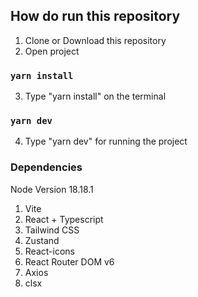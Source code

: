## How do run this repository

1. Clone or Download this repository
2. Open project

### `yarn install`

3. Type "yarn install" on the terminal

### `yarn dev`

4. Type "yarn dev" for running the project

### Dependencies

Node Version 18.18.1

1. Vite
2. React + Typescript
3. Tailwind CSS
4. Zustand
5. React-icons
6. React Router DOM v6
7. Axios
8. clsx
